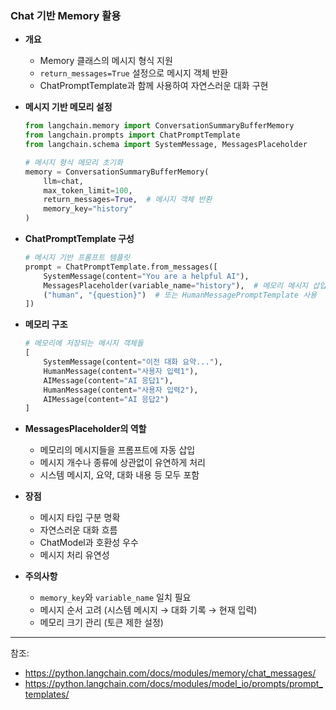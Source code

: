 ### Chat 기반 Memory 활용

- **개요**
  - Memory 클래스의 메시지 형식 지원
  - `return_messages=True` 설정으로 메시지 객체 반환
  - ChatPromptTemplate과 함께 사용하여 자연스러운 대화 구현

- **메시지 기반 메모리 설정**
  ```python
  from langchain.memory import ConversationSummaryBufferMemory
  from langchain.prompts import ChatPromptTemplate
  from langchain.schema import SystemMessage, MessagesPlaceholder
  
  # 메시지 형식 메모리 초기화
  memory = ConversationSummaryBufferMemory(
      llm=chat,
      max_token_limit=100,
      return_messages=True,  # 메시지 객체 반환
      memory_key="history"
  )
  ```

- **ChatPromptTemplate 구성**
  ```python
  # 메시지 기반 프롬프트 템플릿
  prompt = ChatPromptTemplate.from_messages([
      SystemMessage(content="You are a helpful AI"),
      MessagesPlaceholder(variable_name="history"),  # 메모리 메시지 삽입 위치
      ("human", "{question}")  # 또는 HumanMessagePromptTemplate 사용
  ])
  ```

- **메모리 구조**
  ```python
  # 메모리에 저장되는 메시지 객체들
  [
      SystemMessage(content="이전 대화 요약..."),
      HumanMessage(content="사용자 입력1"),
      AIMessage(content="AI 응답1"),
      HumanMessage(content="사용자 입력2"),
      AIMessage(content="AI 응답2")
  ]
  ```

- **MessagesPlaceholder의 역할**
  - 메모리의 메시지들을 프롬프트에 자동 삽입
  - 메시지 개수나 종류에 상관없이 유연하게 처리
  - 시스템 메시지, 요약, 대화 내용 등 모두 포함

- **장점**
  - 메시지 타입 구분 명확
  - 자연스러운 대화 흐름
  - ChatModel과 호환성 우수
  - 메시지 처리 유연성

- **주의사항**
  - `memory_key`와 `variable_name` 일치 필요
  - 메시지 순서 고려 (시스템 메시지 → 대화 기록 → 현재 입력)
  - 메모리 크기 관리 (토큰 제한 설정)

---
참조:
- https://python.langchain.com/docs/modules/memory/chat_messages/
- https://python.langchain.com/docs/modules/model_io/prompts/prompt_templates/ 